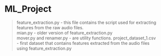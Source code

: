 # ML_Project

>feature_extraction.py - this file contains the script used for extracting features from the raw audio files.  
>mian.py - older version of feature_extraction.py  
>mover.py and renamer.py - are utility functions.
>project_dataset_1.csv - first dataset that contains features extracted from the audio files using feature_extraction.py 
